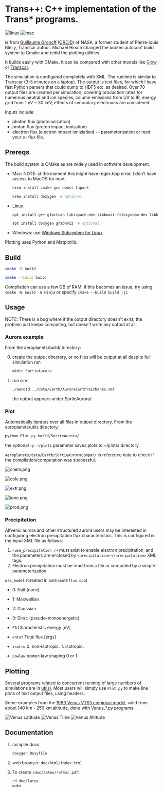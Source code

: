 # Trans++: C++ implementation of the Trans* programs.

![linux](https://github.com/space-physics/aeroplanets/workflows/ci_linux/badge.svg)
![mac](https://github.com/space-physics/aeroplanets/workflows/ci_mac/badge.svg)

is from
[Guillaume Gronoff](https://scholar.google.com/citations?user=e2RfvmYAAAAJ)
([ORCID](https://orcid.org/0000-0002-0331-7076))
of NASA, a former student of Pierre-louis Blelly, Transcar author.
Michael Hirsch changed the broken autoconf build system to Cmake and redid the plotting utilities.


It builds easily with CMake.
It can be compared with other models like
[Glow](https://www.github.com/scivision/glowaurora) or
[Transcar](https://www.github.com/scivision/transcar).

The simulation is configured completely with XML.
The runtime is similar to Transcar (3-5 minutes on a laptop).
The output is text files, for which I have fast Python parsers that could dump to HDF5 etc. as desired.
Over 70 output files are created per simulation, covering production rates for numerous neutral and ion species, column emissions from UV to IR, energy grid from 1 eV ~ 30 keV, effects of secondary electroncs are considered.

Inputs include:
* photon flux (photoionization)
* proton flux (proton impact ionization)
* electron flux (electron impact ioniziation) -- parameterization or read your e- flux file.


## Prereqs

The build system is CMake as are widely used in software development.

* Mac: NOTE: at the moment this might have regex.hpp error, I don't have access to MacOS for now.

    ```sh
    brew install cmake gcc boost lapack

    brew install doxygen  # optional
    ```
* Linux

    ```sh
    apt install g++ gfortran liblapack-dev libboost-filesystem-dev libboost-regex-dev

    apt install doxygen graphviz  # optional
    ```
* Windows: use [Windows Subsystem for Linux](https://www.scivision.dev/install-windows-subsystem-for-linux/)

Plotting uses Python and Matplotlib.

## Build

```sh
cmake -B build

cmake --build build
```

Compilation can use a few GB of RAM.
if this becomes an issue, try using `cmake -B build -G Ninja` or specify `cmake --build build -j1`

## Usage

NOTE: There is a bug where if the output directory doesn't exist,
the problem just keeps computing,
but doesn't write any output at all.

### Aurora example

From the aeroplanets/build/ directory:

0. create the output directory, or no files will be output at all despite full simulation run

   ```sh
   mkdir SortieAurora
   ```
1. run sim

   ```sh
   ./aero1d ../data/Earth/AuroraEarthFairbanks.xml
   ```
   the output appears under SortieAurora/


### Plot

Automatically iterates over all files in output directory.
From the aeroplanets/utils directory:

```sh
python Plot.py build/SortieAurora/
```

the optional `-p ~/plots` parameter saves plots to ~/plots/ directory.

`aeroplanets/data/Earth/SortieAuroraCompar/` is reference data to check if the compilation/computation was successful.

![chem.png](./doc/chem.png)

![colu.png](./doc/colu.png)

![extr.png](./doc/extr.png)

![iono.png](./doc/iono.png)

![prod.png](./doc/prod.png)

### Precipitation

Alfvenic aurora and other structured aurora users may be interested in configuring electron precipitation flux characteristics.
This is configured in the input XML file as follows:

1. `<use_precipitation />` must exist to enable electron precipitation, and the parameters are enclosed by `<precipitation>` `</precipitation>` XML tags.
2. Electron precipitation must be read from a file or computed by a simple parameterization.

`use_model`  (created in `math/mathflux.cpp`)

* 0: Null (none)
* 1: Maxwellian
* 2: Gaussian
* 3: Dirac (pseudo-monoenergetic)


* `E0`     Characteristic energy [eV]
* `entot`  Total flux [ergs]
* `isotro` 0: non-isotropic.  1: isotropic.
* `powlaw` power-law shaping 0 or 1


## Plotting
Several programs related to concurrent running of large numbers of simulations are in [utils/](./utils).
Most users will simply use `Plot.py` to make line plots of text output files, using headers.

Some examples from the
[1983 Venus VTS3 empirical model](https://doi.org/10.1029/JA088iA01p00073),
valid from about 140 km - 250 km altitude, done with Venus_*.py programs.

![Venus Latitude](./data/venus_latitude.png)
![Venus Time](./data/venus_time.png)
![Venus Altitude](./data/venus_altprofile.png)

## Documentation

1. compile docs

   ```sh
   doxygen Doxyfile
   ```
2. web browser: `doc/html/index.html`
3. To create `/doc/latex/refman.pdf`:

   ```sh
   cd doc/latex
   make
   ```
